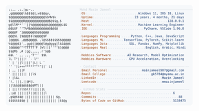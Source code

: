 <picture>
  <source srcset="https://raw.githubusercontent.com/mmazinjameel/mmazinjameel/main/dark_mode.svg?v=1742991514" media="(prefers-color-scheme: dark)">
  <img src="https://raw.githubusercontent.com/mmazinjameel/mmazinjameel/main/light_mode.svg?v=1742991514">
</picture>
